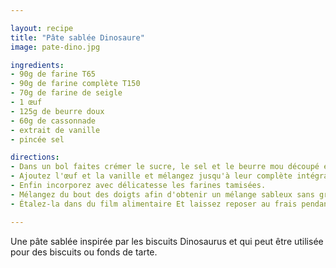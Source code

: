 ```yaml
---

layout: recipe
title: "Pâte sablée Dinosaure"
image: pate-dino.jpg

ingredients:
- 90g de farine T65
- 90g de farine complète T150
- 70g de farine de seigle
- 1 œuf
- 125g de beurre doux
- 60g de cassonnade
- extrait de vanille
- pincée sel

directions:
- Dans un bol faites crémer le sucre, le sel et le beurre mou découpé en petits dès.
- Ajoutez l'œuf et la vanille et mélangez jusqu'à leur complète intégration.
- Enfin incorporez avec délicatesse les farines tamisées.
- Mélangez du bout des doigts afin d'obtenir un mélange sableux sans gros morceaux agglomérés puis formez une boule. 
- Étalez-la dans du film alimentaire Et laissez reposer au frais pendant minimum 30 min afin que la pâte soit plus facile à travailler.

---
```


Une pâte sablée inspirée par les biscuits Dinosaurus et qui peut être utilisée pour des biscuits ou fonds de tarte.